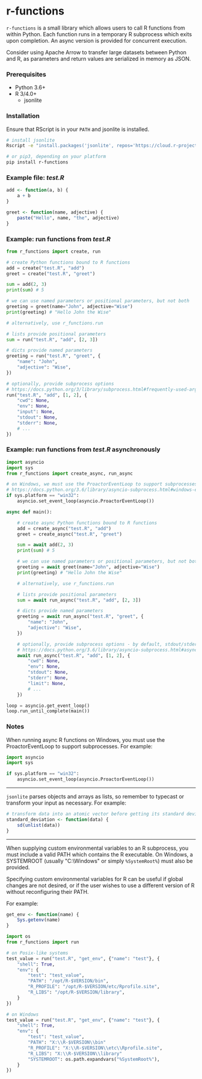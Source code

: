 # r-functions
`r-functions` is a small library which allows users to call R functions from within Python. Each function runs in a temporary R subprocess which exits upon completion. An async version is provided for concurrent execution.

Consider using Apache Arrow to transfer large datasets between Python and R, as parameters and return values are serialized in memory as JSON. 

### Prerequisites
- Python 3.6+
- R 3/4.0+
  - jsonlite


### Installation
Ensure that RScript is in your `PATH` and jsonlite is installed.

```bash
# install jsonlite
Rscript -e "install.packages('jsonlite', repos='https://cloud.r-project.org/', lib = .Library)"

# or pip3, depending on your platform
pip install r-functions 
```

### Example file: _test.R_
```R
add <- function(a, b) {
    a + b
}

greet <- function(name, adjective) {
    paste("Hello", name, "the", adjective)
}
```

### Example: run functions from _test.R_
```python
from r_functions import create, run

# create Python functions bound to R functions
add = create("test.R", "add")
greet = create("test.R", "greet")

sum = add(2, 3)
print(sum) # 5

# we can use named parameters or positional parameters, but not both
greeting = greet(name="John", adjective="Wise")
print(greeting) # "Hello John the Wise"

# alternatively, use r_functions.run

# lists provide positional parameters
sum = run("test.R", "add", [2, 3])

# dicts provide named parameters
greeting = run("test.R", "greet", {
    "name": "John",
    "adjective": "Wise",
})

# optionally, provide subprocess options
# https://docs.python.org/3/library/subprocess.html#frequently-used-arguments
run("test.R", "add", [1, 2], {
    "cwd": None, 
    "env": None, 
    "input": None, 
    "stdout": None, 
    "stderr": None, 
    # ...
})
```


### Example: run functions from _test.R_ asynchronously
```python
import asyncio
import sys
from r_functions import create_async, run_async

# on Windows, we must use the ProactorEventLoop to support subprocesses
# https://docs.python.org/3.6/library/asyncio-subprocess.html#windows-event-loop
if sys.platform == "win32":
    asyncio.set_event_loop(asyncio.ProactorEventLoop())

async def main():

    # create async Python functions bound to R functions
    add = create_async("test.R", "add")
    greet = create_async("test.R", "greet")

    sum = await add(2, 3)
    print(sum) # 5

    # we can use named parameters or positional parameters, but not both
    greeting = await greet(name="John", adjective="Wise")
    print(greeting) # "Hello John the Wise"

    # alternatively, use r_functions.run

    # lists provide positional parameters
    sum = await run_async("test.R", "add", [2, 3])

    # dicts provide named parameters
    greeting = await run_async("test.R", "greet", {
        "name": "John",
        "adjective": "Wise",
    })

    # optionally, provide subprocess options - by default, stdout/stderr use subprocess.PIPE
    # https://docs.python.org/3.6/library/asyncio-subprocess.html#asyncio.AbstractEventLoop.subprocess_exec
    await run_async("test.R", "add", [1, 2], {
        "cwd": None, 
        "env": None, 
        "stdout": None, 
        "stderr": None, 
        "limit": None, 
        # ...
    })

loop = asyncio.get_event_loop()
loop.run_until_complete(main())
```


### Notes
When running async R functions on Windows, you must use the ProactorEventLoop to support subprocesses. 
For example:

```python
import asyncio
import sys

if sys.platform == "win32":
    asyncio.set_event_loop(asyncio.ProactorEventLoop())
```

---

`jsonlite` parses objects and arrays as lists, so remember to typecast or transform your input as necessary. For example:

```R
# transform data into an atomic vector before getting its standard deviation
standard_deviation <- function(data) {
    sd(unlist(data))
}
```

---

When supplying custom environmental variables to an R subprocess, you must include a valid PATH which contains the R executable. On Windows, a SYSTEMROOT (usually "C:\Windows" or simply `%SystemRoot%`) must also be provided. 

Specifying custom environmental variables for R can be useful if global changes are not desired, or if the user wishes to use a different version of R without reconfiguring their PATH.

For example:


```R
get_env <- function(name) {
    Sys.getenv(name)
}
```

```python
import os
from r_functions import run

# on Posix-like systems
test_value = run("test.R", "get_env", {"name": "test"}, {
    "shell": True,
    "env": {
        "test": "test_value", 
        "PATH": "/opt/R-$VERSION/bin",
        "R_PROFILE": "/opt/R-$VERSION/etc/Rprofile.site",
        "R_LIBS": "/opt/R-$VERSION/library",
    }
})

# on Windows
test_value = run("test.R", "get_env", {"name": "test"}, {
    "shell": True,
    "env": {
        "test": "test_value", 
        "PATH": "X:\\R-$VERSION\\bin"
        "R_PROFILE": "X:\\R-$VERSION\\etc\\Rprofile.site",
        "R_LIBS": "X:\\R-$VERSION\\library"
        "SYSTEMROOT": os.path.expandvars("%SystemRoot%"), 
    }
})
```
